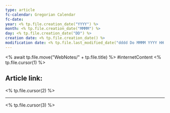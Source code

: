 ```yaml
---
type: article
fc-calendar: Gregorian Calendar
fc-date: 
year: <% tp.file.creation_date("YYYY") %>
month: <% tp.file.creation_date("MMMM") %>
day: <% tp.file.creation_date("DD") %>
creation date: <% tp.file.creation_date() %>
modification date: <% tp.file.last_modified_date("dddd Do MMMM YYYY HH:mm:ss") %>
---
```

<% await tp.file.move("WebNotes/" + tp.file.title) %>
#internetContent  <% tp.file.cursor(1) %>
## Article link:
<% tp.file.cursor(2) %>
_____
<% tp.file.cursor(3) %>